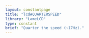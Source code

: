 ```yaml
---
layout: constantpage
title: "lcd#QUARTERSPEED"
library: "LameLCD"
type: constant
brief: "Quarter the speed (~17Hz)."
---
```



